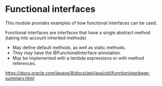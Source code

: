 # Functional interfaces

This module provides examples of how functional interfaces can be used.

Functional interfaces are interfaces that have a single abstract method (taking into account inherited methods)
* May define default methods, as well as static methods.
* They may have the @FunctionalInterface annotation.
* May be implemented with a lambda expressions or with method references.

https://docs.oracle.com/javase/8/docs/api/java/util/function/package-summary.html  

